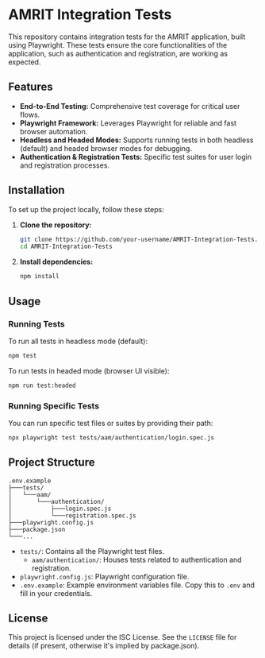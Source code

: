 # AMRIT Integration Tests

This repository contains integration tests for the AMRIT application, built using Playwright. These tests ensure the core functionalities of the application, such as authentication and registration, are working as expected.

## Features

- **End-to-End Testing:** Comprehensive test coverage for critical user flows.
- **Playwright Framework:** Leverages Playwright for reliable and fast browser automation.
- **Headless and Headed Modes:** Supports running tests in both headless (default) and headed browser modes for debugging.
- **Authentication & Registration Tests:** Specific test suites for user login and registration processes.

## Installation

To set up the project locally, follow these steps:

1.  **Clone the repository:**

    ```bash
    git clone https://github.com/your-username/AMRIT-Integration-Tests.git
    cd AMRIT-Integration-Tests
    ```

2.  **Install dependencies:**

    ```bash
    npm install
    ```

## Usage

### Running Tests

To run all tests in headless mode (default):

```bash
npm test
```

To run tests in headed mode (browser UI visible):

```bash
npm run test:headed
```

### Running Specific Tests

You can run specific test files or suites by providing their path:

```bash
npx playwright test tests/aam/authentication/login.spec.js
```

## Project Structure

```
.env.example
├───tests/
│   └───aam/
│       └───authentication/
│           ├───login.spec.js
│           └───registration.spec.js
├───playwright.config.js
├───package.json
└───...
```

- `tests/`: Contains all the Playwright test files.
  - `aam/authentication/`: Houses tests related to authentication and registration.
- `playwright.config.js`: Playwright configuration file.
- `.env.example`: Example environment variables file. Copy this to `.env` and fill in your credentials.

## License

This project is licensed under the ISC License. See the `LICENSE` file for details (if present, otherwise it's implied by package.json).
